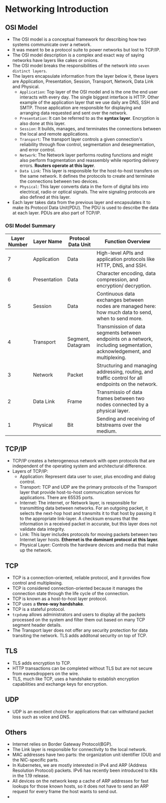 # Networking Introduction

## OSI Model

- The OSI model is a conceptual framework for describing how two systems communicate over a network.
- It was meant to be a protocol suite to power networks but lost to TCP/IP.
- The OSI model description is a complex and exact way of saying networks have layers like cakes or onions.
- The OSI model breaks the responsibilities of the network into ```seven distinct layers```.
- The layers encapsulate information from the layer below it, these layers are Application, Presentation,
  Session, Transport, Network, Data Link and Physical.
  - ```Application```: Top layer of the OSI model and is the one the end user interacts with every day. The single
    biggest interface is HTTP. Other example of the application layer that we use daily are DNS, SSH and SMTP.
    Those application are responsible for displaying and arranging data requested and sent over the network.
  - ```Presentation```: It can be referred to as the **syntax layer**. Encryption is also done at this layer.
  - ```Session```: It builds, manages, and terminates the connections between the local and remote applications.
  - ```Transport```: The transport layer controls a given connection's reliability through flow control, segmentation
    and desegmentation, and error control.
  - ```Network```: The Network layer performs routing functions and might also perform fragmentation and reassembly
    while reporting delivery errors. **Routers operate at this layer**.
  - ```Data Link```: This layer is responsible for the host-to-host transfers on the same network. It defines the 
    protocols to create and terminate the connections between two devices.
  - ```Physical```: This layer converts data in the form of digital bits into electrical, radio or optical signals.
    The wire signaling protocols are also defined at this layer.
- Each layer takes data from the previous layer and encapsulates it to make its Protocol Data Unit(PDU).
  The PDU is used to describe the data at each layer. PDUs are also part of TCP/IP.


### OSI Model Summary

| Layer Number | Layer Name | Protocol Data Unit | Function Overview                                                                                                        |
|--------------|---------|------|--------------------------------------------------------------------------------------------------------------------------|
| 7            | Application | Data | High-level APIs and application protocols like HTTP, DNS, and SSH.                                                       |
| 6            | Presentation | Data | Character encoding, data compression, and encryption/ decryption.                                                        |
| 5            | Session | Data | Continuous data exchanges between nodes are managed here: how much data to send, when to send more.                      | 
| 4            | Transport | Segment, Datagram | Transmission of data segments between endpoints on a network, including segmentation, acknowledgement, and multiplexing. | 
| 3            | Network | Packet | Structuring and managing addressing, routing, and traffic control for all endpoints on the network.                      |
| 2            | Data Link | Frame | Transmissio of data frames between two nodes connected by a physical layer.                                              | 
| 1            | Physical | Bit  | Sending and receiving of bitstreams over the medium.                                                                     | 


## TCP/IP

- TCP/IP creates a heterogeneous network with open protocols that are independent of the operating system and
  architectural difference.
- Layers of TCP/IP:
  - Application: Represent data user to user, plus encoding and dialog control.
  - Transport: TCP and UDP are the primary protocols of the Transport layer that provide host-to-host communication
    services for applications. There are 65535 ports.
  - Internet: The internet, or Network layer, is responsible for transmitting data between networks. For an outgoing
    packet, it selects the next-hop host and transmits it to that host by passing it to the appropriate link-layer.
    A checksum ensures that the information in a received packet in accurate, but this layer does not validate data integrity.
  - Link: This layer includes protocols for moving packets between two Internet layer hosts. **Ethernet is the dominant
    protocol at this layer.**
  - Physical Layer: Controls the hardware devices and media that make up the network.

## TCP

- TCP is a connection-oriented, reliable protocol, and it provides flow control and multiplexing.
- TCP is considered connection-oriented because it manages the connection state through the life cycle of the connection.
- TCP is known as a host-to-host layer protocol.
- TCP uses a **three-way handshake**.
- TCP is a stateful protocol.
- ```tcpdump``` allows administrators and users to display all the packets processed on the system and filter them
  out based on many TCP segment header details.
- The Transport layer does not offer any security protection for data transiting the network. TLS adds additonal
  security on top of TCP.

## TLS

- TLS adds encryption to TCP.
- HTTP transactions can be completed without TLS but are not secure from eavesdroppers on the wire.
- TLS, much like TCP, uses a handshake to establish encryption capabilities and exchange keys for encryption.

## UDP

- UDP is an excellent choice for applications that can withstand packet loss such as voice and DNS.

## Others

- Internet relies on Border Gateway Protocol(BGP).
- The Link layer is responsible for connectivity to the local network.
- MAC addresses have two parts: the organization unit identifier (OUI) and the NIC-specific parts.
- In Kubernetes, we are mostly interested in IPv4 and ARP (Address Resolution Protocol) packets. IPv6 has recently been introduced to K8s in the
  1.19 release.
- All devices on the network keep a cache of ARP addresses for fast lookups for those known hosts, so it does not
  have to send an ARP request for every frame the host wants to send out.
- 